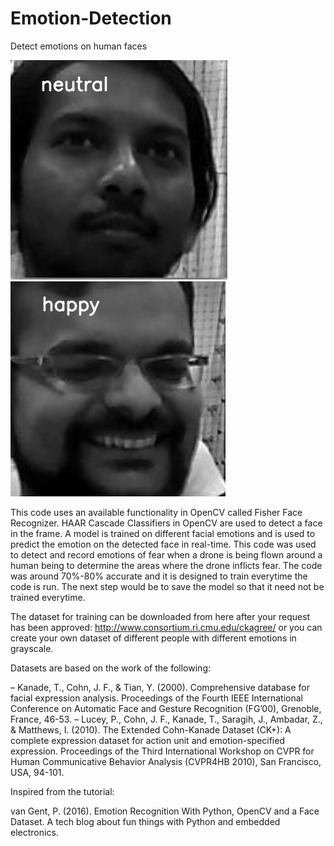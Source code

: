 # Emotion-Detection
Detect emotions on human faces

![alt text](https://github.com/syh5/Emotion-Detection/blob/master/emotion.png)
![alt text](https://github.com/syh5/Emotion-Detection/blob/master/happy.png)

This code uses an available functionality in OpenCV called Fisher Face Recognizer. HAAR Cascade Classifiers in OpenCV are used to detect a face in the frame. A model is trained on different facial emotions and is used to predict the emotion on the detected face in real-time. This code was used to detect and record emotions of fear when a drone is being flown around a human being to determine the areas where the drone inflicts fear. The code was around 70%-80% accurate and it is designed to train everytime the code is run. The next step would be to save the model so that it need not be trained everytime.

The dataset for training can be downloaded from here after your request has been approved: http://www.consortium.ri.cmu.edu/ckagree/
or you can create your own dataset of different people with different emotions in grayscale.


Datasets are based on the work of the following:

– Kanade, T., Cohn, J. F., & Tian, Y. (2000). Comprehensive database for facial expression analysis. Proceedings of the Fourth IEEE International Conference on Automatic Face and Gesture Recognition (FG’00), Grenoble, France, 46-53.
– Lucey, P., Cohn, J. F., Kanade, T., Saragih, J., Ambadar, Z., & Matthews, I. (2010). The Extended Cohn-Kanade Dataset (CK+): A complete expression dataset for action unit and emotion-specified expression. Proceedings of the Third International Workshop on CVPR for Human Communicative Behavior Analysis (CVPR4HB 2010), San Francisco, USA, 94-101.

Inspired from the tutorial:

van Gent, P. (2016). Emotion Recognition With Python, OpenCV and a Face Dataset. A tech blog about fun things with Python and embedded electronics.

